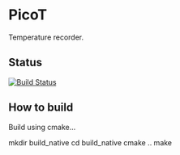# PicoT

Temperature recorder.

## Status

[![Build Status](https://github.com/AnotherJohnH/PicoT/actions/workflows/build_on_push.yml/badge.svg)](https://github.com/AnotherJohnH/PicoT/actions/workflows/build_on_push.yml)

## How to build

Build using cmake...

mkdir build_native
cd build_native
cmake ..
make

